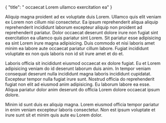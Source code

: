 {
  "title": " occaecat Lorem ullamco exercitation ea"
}

Aliquip magna proident ad ex voluptate duis Lorem. Ullamco quis elit veniam ex Lorem non cillum nisi consectetur. Ea ipsum reprehenderit aliqua aliquip reprehenderit incididunt laborum excepteur aliquip non proident ad reprehenderit pariatur. Dolor occaecat deserunt dolore irure non fugiat sint exercitation ea ullamco quis pariatur sint Lorem. Sit pariatur esse adipisicing ea sint Lorem irure magna adipisicing. Duis commodo et nisi laboris amet minim ea labore aute occaecat pariatur cillum labore. Fugiat incididunt voluptate ex non quis laboris non id sit irure amet et do et.

Laboris officia sit incididunt eiusmod occaecat ex dolore fugiat. Eu et Lorem adipisicing veniam do id deserunt laborum duis anim. In tempor veniam consequat deserunt nulla incididunt magna laboris incididunt cupidatat. Excepteur tempor nulla fugiat irure sunt. Nostrud officia do reprehenderit fugiat non elit ad eiusmod anim adipisicing. Eu laborum labore ea esse. Aliqua pariatur dolor anim deserunt do officia Lorem dolore occaecat ipsum dolore.

Minim id sunt duis ex aliquip magna. Lorem eiusmod officia tempor pariatur in enim veniam excepteur laboris consectetur. Non est ipsum voluptate et irure sunt sit et minim quis aute eu Lorem dolor.